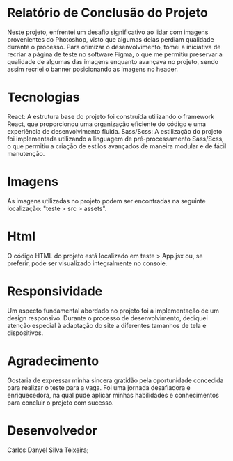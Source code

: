 # Relatório de Conclusão do Projeto 

Neste projeto, enfrentei um desafio significativo ao lidar com imagens provenientes do Photoshop, visto que algumas delas perdiam qualidade durante o processo. Para otimizar o desenvolvimento, tomei a iniciativa de recriar a página de teste no software Figma, o que me permitiu preservar a qualidade de algumas das imagens enquanto avançava no projeto, sendo assim recriei o banner posicionando as imagens no header.

# Tecnologias
React: A estrutura base do projeto foi construída utilizando o framework React, que proporcionou uma organização eficiente do código e uma experiência de desenvolvimento fluida.
Sass/Scss: A estilização do projeto foi implementada utilizando a linguagem de pré-processamento Sass/Scss, o que permitiu a criação de estilos avançados de maneira modular e de fácil manutenção.

# Imagens 
As imagens utilizadas no projeto podem ser encontradas na seguinte localização: "teste > src > assets".

# Html
O código HTML do projeto está localizado em teste > App.jsx ou, se preferir, pode ser visualizado integralmente no console.

# Responsividade

Um aspecto fundamental abordado no projeto foi a implementação de um design responsivo. Durante o processo de desenvolvimento, dediquei atenção especial à adaptação do site a diferentes tamanhos de tela e dispositivos.

# Agradecimento
Gostaria de expressar minha sincera gratidão pela oportunidade concedida para realizar o teste para a vaga. Foi uma jornada desafiadora e enriquecedora, na qual pude aplicar minhas habilidades e conhecimentos para concluir o projeto com sucesso.


# Desenvolvedor

Carlos Danyel Silva Teixeira;